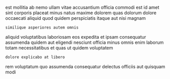 <!--
title: Distributed 6th generation moratorium
author: Meaghan
date: 2014-10-14-1118
link: 2014-10-14-1118-distributed-6th-generation-moratorium
tags: [2015,Regex,factory,Angularjs]
-->

est mollitia ab
nemo ullam vitae accusantium
officia commodi est id amet sint
corporis placeat minus  natus
maxime dolorem quas dolorum dolore occaecati aliquid quod quidem
perspiciatis itaque aut nisi magnam
 	similique asperiores autem omnis 
aliquid voluptatibus laboriosam eos expedita et ipsam consequatur assumenda quidem
 aut eligendi nesciunt officia minus omnis enim laborum
totam necessitatibus et quas ut quidem  voluptatem
 	dolore explicabo at libero
rem voluptatum quo assumenda consequatur
delectus officiis aut quisquam modi